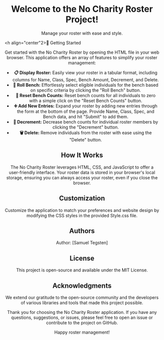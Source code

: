<!DOCTYPE html>
<html>
<body>

<h1 align="center">Welcome to the No Charity Roster Project!</h1>
<p align="center">Manage your roster with ease and style.</p>

<h align="center"2>🚀 Getting Started</h2>
<p align="center">Get started with the No Charity Roster by opening the HTML file in your web browser. This application offers an array of features to simplify your roster management:</p>

<ul>
    <li align="center"><strong>📋 Display Roster:</strong> Easily view your roster in a tabular format, including columns for Name, Class, Spec, Bench Amount, Decrement, and Delete.</li>
    <li align="center"><strong>🎲 Roll Bench:</strong> Effortlessly select eligible individuals for the bench based on specific criteria by clicking the "Roll Bench" button.</li>
    <li align="center"><strong>🔄 Reset Bench Counts:</strong> Reset bench counts for all individuals to zero with a simple click on the "Reset Bench Counts" button.</li>
    <li align="center"><strong>➕ Add New Entries:</strong> Expand your roster by adding new entries through the form at the bottom of the page. Provide Name, Class, Spec, and Bench data, and hit "Submit" to add them.</li>
    <li align="center"><strong>🔽 Decrement:</strong> Decrease bench counts for individual roster members by clicking the "Decrement" button.</li>
    <li align="center"><strong>🗑️ Delete:</strong> Remove individuals from the roster with ease using the "Delete" button.</li>
</ul>

<h2 align="center">How It Works</h2>
<p align="center">The No Charity Roster leverages HTML, CSS, and JavaScript to offer a user-friendly interface. Your roster data is stored in your browser's local storage, ensuring you can always access your roster, even if you close the browser.</p>

<h2 align="center">Customization</h2>
<p align="center">Customize the application to match your preferences and website design by modifying the CSS styles in the provided Style.css file.</p>

<h2 align="center">Authors</h2>
<p align="center">Author: [Samuel Tegsten]</p>

<h2 align="center">License</h2>
<p align="center">This project is open-source and available under the MIT License.

<h2 align="center">Acknowledgments</h2>
<p align="center">We extend our gratitude to the open-source community and the developers of various libraries and tools that made this project possible.

<p align="center">Thank you for choosing the No Charity Roster application. If you have any questions, suggestions, or issues, please feel free to open an issue or contribute to the project on GitHub.</p>

<p align="center">Happy roster management!</p>
</body>
</html>
